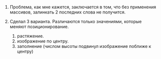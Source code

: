 1. Проблема, как мне кажется, заключается в том, что без применения массивов, залинкать 2 последних слова не получится.

2. Сделал 3 варианта. Различаются только значениями, которые меняют позиционирование. 
    1. растяжение. 
    2. изображение по центру. 
    3. заполнение (числом высоты подвинул изображение поближе к центру)
